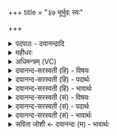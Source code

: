 +++
title = "३७ भूर्भुवः स्वः"

+++
<details><summary>पदपाठः - दयानन्दादि</summary>

भूः। भुवः॑। स्व॒रिति॒ स्वः᳖। सु॒प्र॒जा इति॑ सुऽप्र॒जाः। प्र॒जाभि॒रिति॑ प्र॒ऽजाभिः॑। स्या॒म्। सु॒वीर॒ इति॑ सु॒ऽवीरः॑। वी॒रैः। सु॒पोष॒ इति॑ सु॒पोषः॑। पोषैः॑। नर्य॑। प्र॒जामिति॑ प्र॒ऽजाम्। मे॒। पा॒हि॒। शꣳस्य॑। प॒शून्। मे॒। पा॒हि॒। अथ॑र्य। पि॒तुम्। मे॒ पा॒हि॒। ३७।
</details>

<details><summary>महीधरः</summary>

म० अथ क्षुल्लकोपस्थानमासुरिदृष्टम् । 'भूर्भुवःस्वरिति वोभौ' (का० ४ । १२ । १२) इति । वाशब्दो विकल्पार्थः । पूर्वोक्तेनोपप्रयन्त इत्यादिना वक्ष्यमाणेन भूर्भुवःस्वरित्यादिना वोभावग्नी उपतिष्ठेत । उभयोपस्थानं कुर्यादिति सूत्रार्थः। हे अग्ने, भूर्भुवःस्वः त्वं व्याहृत्यादित्रयात्मकः तदर्थभूतलोकत्रयात्मको वा । अतस्त्वत्प्रसादादहं प्रजाभिः बन्धुभृत्यादिरूपाभिः कृत्वा सुप्रजाः स्यामनुकूलत्वेन शोभनाः प्रजा यस्य तादृशो भवेयम् । तथा वीरैः पुत्रैः सुवीरः स्यां शास्त्रीयमार्गवर्तिशोभनपुत्रयुक्तो भवेयम् । तथा पोषैः हिरण्यादिपोषणैः सुपोषः स्यां बहुमूल्यार्हहिरण्यादियुक्तो भवेयम् ॥  
प्रवत्स्यदुपस्थानमागतोपस्थानं चादित्यदृष्टम् ॥  
'प्रवत्स्यन् सर्वान्नर्येषि प्रतिमन्त्रम्' (का० ४ । ११ । १३) इति । यद्वा यजमानो ग्रामान्तरं गन्तुमिच्छति तदानीं सर्वानग्नीन्नर्येत्यादिमन्त्रैरुपतिष्ठेत । अथ मन्त्रार्थः । नर्य नरेभ्यो हित गार्हपत्य, मे प्रजां पाहि । आहवनीयमुपतिष्ठते । हे शंस्य अनुष्ठातृभिः शंसितुं योग्याहवनीय, मे मम प्रजां पाहि रक्ष । दक्षिणाग्निमुपतिष्ठते । हे अथर्य दक्षिणाग्ने, मे पितुमन्नं पाहि । अतनवानथर्यः । 'अत सातत्यगमने' । सततं गार्हपत्यात्स्वस्थानं दक्षिणाग्निर्गच्छति तेनाथर्यः । निपातोऽयम् ॥ ३७॥  
अष्टत्रिंशी[६]।
</details>

<details><summary>अधिमन्त्रम् (VC)</summary>

- प्रजापतिर्ऋषिः
- वामदेव ऋषिः
- ब्राह्मी उष्णिक्,
- ऋषभः
</details>

<details><summary>दयानन्द-सरस्वती (हि) - विषयः</summary>

फिर उस जगदीश्वर की प्रार्थना किसलिये करनी चाहिये, इस विषय का उपदेश अगले मन्त्र में किया है ॥
</details>

<details><summary>दयानन्द-सरस्वती (हि) - पदार्थः</summary>

पदार्थान्वयभाषाः -  हे (नर्य) नीतियुक्त मनुष्यों पर कृपा करनेवाले परमेश्वर ! आप कृपा करके (मे) मेरी (प्रजाम्) पुत्र आदि प्रजा की (पाहि) रक्षा कीजिये वा (मे) मेरे (पशून्) गौ, घोड़े, हाथी आदि पशुओं की (पाहि) रक्षा कीजिये। हे (अथर्य) सन्देह रहित जगदीश्वर ! आप (मे) मेरे (पितुम्) अन्न की (पाहि) रक्षा कीजिये। हे (शंस्य) स्तुति करने योग्य ईश्वर ! आपकी कृपा से मैं (भूर्भुवः स्वः) जो प्रियस्वरूप प्राण, बल का हेतु उदान तथा सब चेष्टा आदि व्यवहारों का हेतु व्यान वायु है, उनके साथ युक्त होके (प्रजाभिः) अपने अनुकूल स्त्री, पुत्र, विद्या, धर्म, मित्र, भृत्य, पशु आदि पदार्थों के साथ (सुप्रजाः) उत्तम विद्या, धर्मयुक्त, प्रजासहित वा (वीरैः) शौर्य, धैर्य, विद्या, शत्रुओं के निवारण, प्रजा के पालन में कुशलों के साथ (सुवीरः) उत्तम शूरवीरयुक्त और (पोषैः) पुष्टिकारक पूर्ण विद्या से उत्पन्न हुए व्यवहारों के साथ (सुपोषः) उत्तम पुष्टि उत्पादन करनेवाला (स्याम्) नित्य होऊँ ॥३७॥
</details>

<details><summary>दयानन्द-सरस्वती (हि) - भावार्थः</summary>

भावार्थभाषाः -  मनुष्यों को ईश्वर की उपासना वा उस की आज्ञा के पालन का आश्रय लेकर उत्तम-उत्तम नियमों से वा उत्तम प्रजा, शूरता, पुष्टि आदि कारणों से प्रजा का पालन करके निरन्तर सुखों को सिद्ध करना चाहिये ॥३७॥
</details>

<details><summary>दयानन्द-सरस्वती (सं) - विषयः</summary>

पुनः स जगदीश्वरः किमर्थः प्रार्थनीय इत्युपदिश्यते ॥
</details>

<details><summary>दयानन्द-सरस्वती (सं) - पदार्थः</summary>

पदार्थान्वयभाषाः -  हे नर्य्य ! त्वं कृपया मे मम प्रजां पाहि मे मम पशून् पाहि। हे अथर्य्य ! मे मम पितुं पाहि। हे शंस्य ! जगदीश्वर ! भवत्कृपयाऽहं भूर्भुवः स्वः प्राणापानव्यानैर्युक्तः सन् प्रजाभिः सुप्रजा वीरैः सुवीरः पोषैः सह च सुपोषः स्यां नित्यं भवेयम् ॥३७॥
</details>

<details><summary>दयानन्द-सरस्वती (सं) - भावार्थः</summary>

भावार्थभाषाः -  मनुष्यैरीश्वरोपासनाज्ञापालनमाश्रित्य सुनियमैः पुरुषार्थेन श्रेष्ठप्रजावीरपुष्ट्यादिकारणैः प्रजापालनं कृत्वा नित्यं सुखं सम्पादनीयम् ॥३७॥
</details>

<details><summary>सविता जोशी ← दयानन्दः (म) - भावार्थः</summary>

भावार्थभाषाः -  माणसांनी ईश्वराची उपासना करावी व त्याच्या आज्ञेचे पालन करून उत्तम संताने निर्माण करावीत, शूर बनावे. पुष्टिकारक व्यवहाराने प्रजेचे पालन करावे व नित्य सुखी व्हावे.
</details>